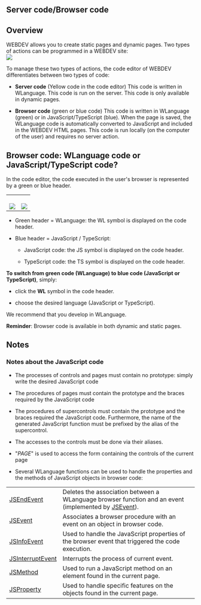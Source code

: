 
## Server code/Browser code
			



<a name="NOTE1"></a>
<a name="NOTE1_1"></a>


## Overview
<a name="overview_ELTTEXTE000119"></a>
WEBDEV allows you to create static pages and dynamic pages. Two types of actions can be programmed in a WEBDEV site: <br>![](https://doc.pcsoft.fr/en-US/images/image.awp?langid=3&name=Deux_types_de_code.gif)


To manage these two types of actions, the code editor of WEBDEV differentiates between two types of code:

- **Server code** (Yellow code in the code editor)
	This code is written in WLanguage. This code is run on the server.
	This code is only available in dynamic pages.

- **Browser code** (green or blue code)
	This code is written in WLanguage (green) or in JavaScript/TypeScript (blue).
	When the page is saved, the WLanguage code is automatically converted to JavaScript and included in the WEBDEV HTML pages.
	This code is run locally (on the computer of the user) and requires no server action.




<a name="NOTE2"></a>
<a name="NOTE2_1"></a>


## Browser code: WLanguage code or JavaScript/TypeScript code?
<a name="browser_code_wlanguage_code_javascripttypescript_code_ELTTEXTE000143"></a>
In the code editor, the code executed in the user's browser is represented by a green or blue header.


|   |   |
| --- | --- |
| <br>![](https://doc.pcsoft.fr/en-US/images/image.awp?langid=3&name=Page2_bis.gif&type=thumb)<br> | <br>![](https://doc.pcsoft.fr/en-US/images/image.awp?langid=3&name=Page2_1.gif&type=thumb)<br> |



- Green header = WLanguage: the WL symbol is displayed on the code header.

- Blue header = JavaScript / TypeScript: 

	- JavaScript code: the JS symbol is displayed on the code header.

	- TypeScript code: the TS symbol is displayed on the code header.







**To switch from green code (WLanguage) to blue code (JavaScript or TypeScript)**, simply: 

- click the **WL** symbol in the code header.

- choose the desired language (JavaScript or TypeScript). 




We recommend that you develop in WLanguage.

**Reminder**: Browser code is available in both dynamic and static pages.

<a name="NOTE3"></a>
<a name="NOTE3_1"></a>


## Notes
<a name="notes_ELTTEXTE000167"></a>


### Notes about the JavaScript code
<a name="notes_about_the_javascript_code_ELTPARAGRAPHE000061"></a>

- The processes of controls and pages must contain no prototype: simply write the desired JavaScript code

- The procedures of pages must contain the prototype and the braces required by the JavaScript code

- The procedures of supercontrols must contain the prototype and the braces required the JavaScript code. 
	Furthermore, the name of the generated JavaScript function must be prefixed by the alias of the supercontrol.

- The accesses to the controls must be done via their aliases.

- "_PAGE_" is used to access the form containing the controls of the current page

- Several WLanguage functions can be used to handle the properties and the methods of JavaScript objects in browser code:
	


|   |   |
| --- | --- |
| [JSEndEvent](../WDLang2/1000018925.md) | Deletes the association between a WLanguage browser function and an event (implemented by [JSEvent](../WDLang2/1000018924.md)). |
| [JSEvent](../WDLang2/1000018924.md) | Associates a browser procedure with an event on an object in browser code. |
| [JSInfoEvent](../WDLang2/3036067.md) | Used to handle the JavaScript properties of the browser event that triggered the code execution. |
| [JSInterruptEvent](../WDLang2/1000019185.md) | Interrupts the process of current event. |
| [JSMethod](../WDLang2/3012002.md) | Used to run a JavaScript method on an element found in the current page. |
| [JSProperty](../WDLang2/3012019.md) | Used to handle specific features on the objects found in the current page. |





